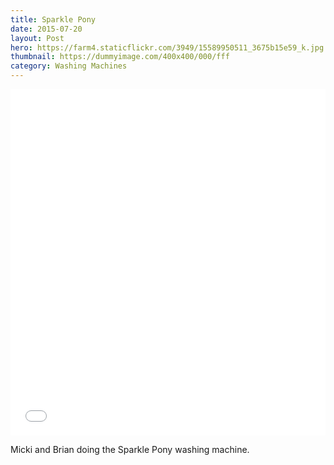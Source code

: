 ```yaml
---
title: Sparkle Pony
date: 2015-07-20
layout: Post
hero: https://farm4.staticflickr.com/3949/15589950511_3675b15e59_k.jpg
thumbnail: https://dummyimage.com/400x400/000/fff
category: Washing Machines
---
```

<style>.embed-container {position: relative; padding-bottom: 110%; height: 0; overflow: hidden;} .embed-container iframe, .embed-container object, .embed-container embed { position: absolute; top: 0; left: 0; width: 100%; height: 100%; }</style><div class='embed-container'><iframe src='//instagram.com/p/5BQKFMRCDQ/embed/' frameborder='0' scrolling='no' allowtransparency='true'></iframe></div>

Micki and Brian doing the Sparkle Pony washing machine.
